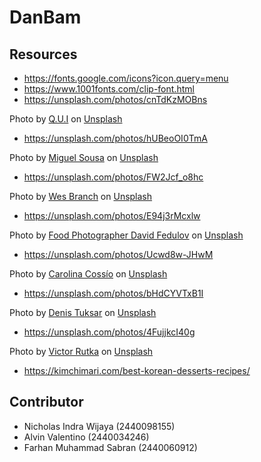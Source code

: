 # DanBam

## Resources
- https://fonts.google.com/icons?icon.query=menu
- https://www.1001fonts.com/clip-font.html
- https://unsplash.com/photos/cnTdKzMOBns

Photo by <a href="https://unsplash.com/@quinguyen?utm_source=unsplash&utm_medium=referral&utm_content=creditCopyText">Q.U.I</a> on <a href="https://unsplash.com/?utm_source=unsplash&utm_medium=referral&utm_content=creditCopyText">Unsplash</a>

- https://unsplash.com/photos/hUBeoOI0TmA

Photo by <a href="https://unsplash.com/@heymikel?utm_source=unsplash&utm_medium=referral&utm_content=creditCopyText">Miguel Sousa</a> on <a href="https://unsplash.com/?utm_source=unsplash&utm_medium=referral&utm_content=creditCopyText">Unsplash</a>

- https://unsplash.com/photos/FW2Jcf_o8hc

Photo by <a href="https://unsplash.com/@whb_photo?utm_source=unsplash&utm_medium=referral&utm_content=creditCopyText">Wes Branch</a> on <a href="https://unsplash.com/?utm_source=unsplash&utm_medium=referral&utm_content=creditCopyText">Unsplash</a>

- https://unsplash.com/photos/E94j3rMcxlw

Photo by <a href="https://unsplash.com/@phototastyfood?utm_source=unsplash&utm_medium=referral&utm_content=creditCopyText">Food Photographer David Fedulov</a> on <a href="https://unsplash.com/s/photos/burger?utm_source=unsplash&utm_medium=referral&utm_content=creditCopyText">Unsplash</a>

- https://unsplash.com/photos/Ucwd8w-JHwM

Photo by <a href="https://unsplash.com/@carolinacossh94?utm_source=unsplash&utm_medium=referral&utm_content=creditCopyText">Carolina Cossío</a> on <a href="https://unsplash.com/s/photos/spaghetti?utm_source=unsplash&utm_medium=referral&utm_content=creditCopyText">Unsplash</a>

- https://unsplash.com/photos/bHdCYVTxB1I

Photo by <a href="https://unsplash.com/@dtuksar?utm_source=unsplash&utm_medium=referral&utm_content=creditCopyText">Denis Tuksar</a> on <a href="https://unsplash.com/s/photos/strawberries-juice?utm_source=unsplash&utm_medium=referral&utm_content=creditCopyText">Unsplash</a>

- https://unsplash.com/photos/4FujjkcI40g

Photo by <a href="https://unsplash.com/@victorrutka?utm_source=unsplash&utm_medium=referral&utm_content=creditCopyText">Victor Rutka</a> on <a href="https://unsplash.com/s/photos/strawberries-juice?utm_source=unsplash&utm_medium=referral&utm_content=creditCopyText">Unsplash</a>

- https://kimchimari.com/best-korean-desserts-recipes/

## Contributor
- Nicholas Indra Wijaya (2440098155)
- Alvin Valentino (2440034246)
- Farhan Muhammad Sabran (2440060912)
